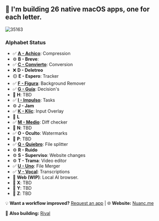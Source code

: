 ## 👋 I'm building 26 native macOS apps, one for each letter.

![35163](https://github.com/user-attachments/assets/8626d56a-4b45-48bf-8545-1f283ebd69c7)

### Alphabet Status
- ✅ [**A - Achico**](https://github.com/nuance-dev/achico): Compression
- ⚙️ **B - Breve**:
- ✅ [**C - Convierto**](https://github.com/nuance-dev/convierto): Conversion
- ❌ **D - Deletreo**
- 🟡 **E - Espero**: Tracker
- ✅ [**F - Figura**](https://github.com/nuance-dev/figura): Background Remover
- ✅ [**G - Guía**](https://github.com/nuance-dev/guia): Decision's
- 🔲 **H**: TBD
- ✅ [**I - Impulso**](https://github.com/nuance-dev/impulso): Tasks
- ⚙️ **J - Jam**
- ✅ [**K - Klic**](https://github.com/nuance-dev/klic): Input Overlay
- 🔲 **L**
- ✅ [**M - Medio**](https://github.com/nuance-dev/medio): Diff checker
- 🔲 **N**: TBD
- ✅ **O - Oculto**: Watermarks
- 🔲 **P**: TBD
- ✅ [**Q - Quiebro**](https://github.com/nuance-dev/quiebro): File splitter
- ⚙️ **R - Ruido**
- ⚙️ **S - Superviso**: Website changes
- ⚙️ **T - Trama**: Video editor
- ✅ [**U - Uno**](https://github.com/nuance-dev/uno): File Merger
- ✅ [**V - Vocal**](https://github.com/nuance-dev/vocal): Transcriptions
- 🔲 **Web (WIP)**: Local AI browser.
- 🔲 **X**: TBD
- 🔲 **Y**: TBD
- 🔲 **Z**: TBD

💡 **Want a workflow improved?** [Request an app](https://github.com/nuance-dev/nuance/discussions/categories/ideas)  |  🌐 **Website:** [Nuanc.me](https://nuanc.me)

🤖 **Also building:** [Rival](https://rival.tips)

